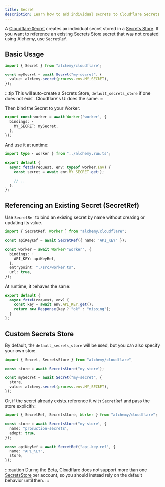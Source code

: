 ```yaml
---
title: Secret
description: Learn how to add individual secrets to Cloudflare Secrets Store for fine-grained secret management.
---
```


A [Cloudflare Secret](https://developers.cloudflare.com/api/resources/secrets_store/subresources/stores/subresources/secrets/) creates an individual secret stored in a [Secrets Store](/providers/cloudflare/secrets-store). If you want to reference an existing Secrets Store secret that was not created using Alchemy, use `SecretRef`.

## Basic Usage

```ts
import { Secret } from "alchemy/cloudflare";

const mySecret = await Secret("my-secret", {
  value: alchemy.secret(process.env.MY_SECRET),
});
```

:::tip
This will auto-create a Secrets Store, `default_secrets_store` if one does not exist. Cloudflare's UI does the same.
:::

Then bind the Secret to your Worker:

```ts
export const worker = await Worker("worker", {
  bindings: {
    MY_SECRET: mySecret,
  },
});
```

And use it at runtime:

```ts
import type { worker } from "../alchemy.run.ts";

export default {
  async fetch(request, env: typeof worker.Env) {
    const secret = await env.MY_SECRET.get();

    // ..
  },
};
```

## Referencing an Existing Secret (SecretRef)

Use `SecretRef` to bind an existing secret by name without creating or updating its value.

```ts
import { SecretRef, Worker } from "alchemy/cloudflare";

const apiKeyRef = await SecretRef({ name: "API_KEY" });

const worker = await Worker("worker", {
  bindings: {
    API_KEY: apiKeyRef,
  },
  entrypoint: "./src/worker.ts",
  url: true,
});
```

At runtime, it behaves the same:

```ts
export default {
  async fetch(request, env) {
    const key = await env.API_KEY.get();
    return new Response(key ? "ok" : "missing");
  }
};
```

## Custom Secrets Store

By default, the `default_secrets_store` will be used, but you can also specify your own store.

```ts
import { Secret, SecretsStore } from "alchemy/cloudflare";

const store = await SecretsStore("my-store");

const mySecret = await Secret("my-secret", {
  store,
  value: alchemy.secret(process.env.MY_SECRET),
});
```

Or, if the secret already exists, reference it with `SecretRef` and pass the store explicitly:

```ts
import { SecretRef, SecretsStore, Worker } from "alchemy/cloudflare";

const store = await SecretsStore("my-store", {
  name: "production-secrets",
  adopt: true,
});

const apiKeyRef = await SecretRef("api-key-ref", {
  name: "API_KEY",
  store,
});
```

:::caution
During the Beta, Cloudflare does not support more than one [SecretsStore](/providers/cloudflare/secrets-store) per account, so you should instead rely on the default behavior until then.
:::
